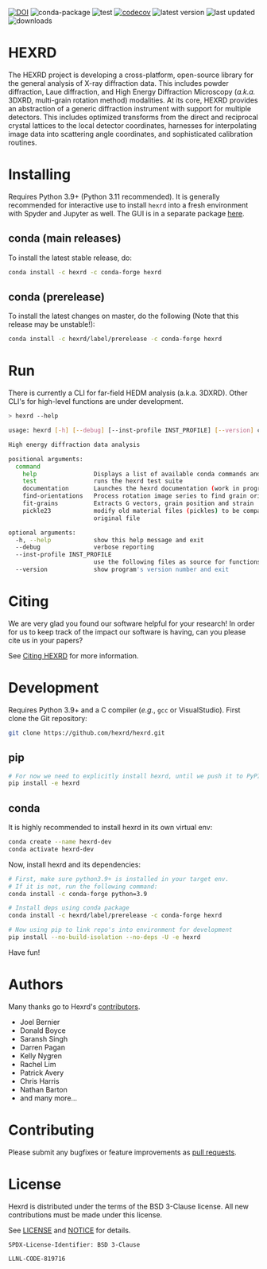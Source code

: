 [![DOI](https://zenodo.org/badge/DOI/10.5281/zenodo.8033939.svg)](https://doi.org/10.5281/zenodo.8033939) ![conda-package](https://github.com/HEXRD/hexrd/workflows/conda-package/badge.svg) ![test](https://github.com/HEXRD/hexrd/workflows/test/badge.svg) [![codecov](https://codecov.io/gh/Verdant-Evolution/hexrd/graph/badge.svg?token=UNM5X7BYDD)](https://codecov.io/gh/Hexrd/hexrd) ![latest version](https://anaconda.org/hexrd/hexrd/badges/version.svg) ![last updated](https://anaconda.org/hexrd/hexrd/badges/latest_release_relative_date.svg) ![downloads](https://anaconda.org/hexrd/hexrd/badges/downloads.svg)
# HEXRD
The HEXRD project is developing a cross-platform, open-source library for the general analysis of X-ray diffraction data.  This includes powder diffraction, Laue diffraction, and High Energy Diffraction Microscopy (_a.k.a._ 3DXRD, multi-grain rotation method) modalities.  At its core, HEXRD provides an abstraction of a generic diffraction instrument with support for multiple detectors.  This includes optimized transforms from the direct and reciprocal crystal lattices to the local detector coordinates, harnesses for interpolating image data into scattering angle coordinates, and sophisticated calibration routines.

# Installing

Requires Python 3.9+ (Python 3.11 recommended).  It is generally recommended for interactive use to install `hexrd` into a fresh environment with Spyder and Jupyter as well.  The GUI is in a separate package [here](https://github.com/hexrd/hexrdgui).

## conda (main releases)

To install the latest stable release, do:

```bash
conda install -c hexrd -c conda-forge hexrd
```

## conda (prerelease)
To install the latest changes on master, do the following (Note that this release may be unstable!):

```bash
conda install -c hexrd/label/prerelease -c conda-forge hexrd
```

# Run

There is currently a CLI for far-field HEDM analysis (a.k.a. 3DXRD).  Other CLI's for high-level functions are under development.

```bash
> hexrd --help

usage: hexrd [-h] [--debug] [--inst-profile INST_PROFILE] [--version] command ...

High energy diffraction data analysis

positional arguments:
  command
    help                Displays a list of available conda commands and their help strings.
    test                runs the hexrd test suite
    documentation       Launches the hexrd documentation (work in progress) in a web browser
    find-orientations   Process rotation image series to find grain orientations
    fit-grains          Extracts G vectors, grain position and strain
    pickle23            modify old material files (pickles) to be compatible with hexrd3; it makes a backup and overwrites the
                        original file

optional arguments:
  -h, --help            show this help message and exit
  --debug               verbose reporting
  --inst-profile INST_PROFILE
                        use the following files as source for functions to instrument
  --version             show program's version number and exit

```

# Citing

We are very glad you found our software helpful for your research! In order for us to keep track of the impact our software is having, can you please cite us in your papers?

See [Citing HEXRD](https://hexrdgui.readthedocs.io/en/latest/citing/#hexrd) for more information.

# Development

Requires Python 3.9+ and a C compiler (_e.g._, `gcc` or VisualStudio).  First clone the Git repository:

```bash
git clone https://github.com/hexrd/hexrd.git
```

## pip

```bash
# For now we need to explicitly install hexrd, until we push it to PyPI
pip install -e hexrd
```

## conda
It is highly recommended to install hexrd in its own virtual env:

```bash
conda create --name hexrd-dev
conda activate hexrd-dev
```

Now, install hexrd and its dependencies:

```bash
# First, make sure python3.9+ is installed in your target env.
# If it is not, run the following command:
conda install -c conda-forge python=3.9

# Install deps using conda package
conda install -c hexrd/label/prerelease -c conda-forge hexrd

# Now using pip to link repo's into environment for development
pip install --no-build-isolation --no-deps -U -e hexrd
```

Have fun!

# Authors

Many thanks go to Hexrd's [contributors](https://github.com/HEXRD/hexrd/graphs/contributors).

* Joel Bernier
* Donald Boyce
* Saransh Singh
* Darren Pagan
* Kelly Nygren
* Rachel Lim
* Patrick Avery
* Chris Harris
* Nathan Barton
* and many more...

# Contributing

Please submit any bugfixes or feature improvements as [pull requests](https://help.github.com/articles/using-pull-requests/).

# License

Hexrd is distributed under the terms of the BSD 3-Clause license. All new contributions must be made under this license.

See [LICENSE](https://github.com/hexrd/hexrd/blob/master/LICENSE) and [NOTICE](https://github.com/hexrd/hexrd/blob/master/NOTICE) for details.

`SPDX-License-Identifier: BSD 3-Clause`

``LLNL-CODE-819716``
